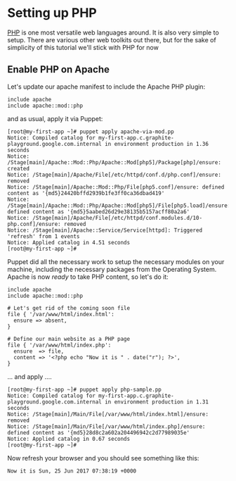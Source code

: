 # Setting up PHP

[PHP][] is one most versatile web languages around. It is also very simple to
setup. There are various other web toolkits out there, but for the sake of
simplicity of this tutorial we'll stick with PHP for now

## Enable PHP on Apache

Let's update our apache manifest to include the Apache PHP plugin:

```puppet
include apache
include apache::mod::php
```

and as usual, apply it via Puppet:

```
[root@my-first-app ~]# puppet apply apache-via-mod.pp
Notice: Compiled catalog for my-first-app.c.graphite-playground.google.com.internal in environment production in 1.36 seconds
Notice: /Stage[main]/Apache::Mod::Php/Apache::Mod[php5]/Package[php]/ensure: created
Notice: /Stage[main]/Apache/File[/etc/httpd/conf.d/php.conf]/ensure: removed
Notice: /Stage[main]/Apache::Mod::Php/File[php5.conf]/ensure: defined content as '{md5}24420bffd2939b1fe3ff0ca36dbad419'
Notice: /Stage[main]/Apache::Mod::Php/Apache::Mod[php5]/File[php5.load]/ensure: defined content as '{md5}5aabed26d29e38135b5157acff80a2a6'
Notice: /Stage[main]/Apache/File[/etc/httpd/conf.modules.d/10-php.conf]/ensure: removed
Notice: /Stage[main]/Apache::Service/Service[httpd]: Triggered 'refresh' from 1 events
Notice: Applied catalog in 4.51 seconds
[root@my-first-app ~]# 
```

Puppet did all the necessary work to setup the necessary modules on your
machine, including the necessary packages from the Operating System. Apache is
now *ready* to take PHP content, so let's do it:

```puppet
include apache
include apache::mod::php

# Let's get rid of the coming soon file
file { '/var/www/html/index.html':
  ensure => absent,
}

# Define our main website as a PHP page
file { '/var/www/html/index.php':
  ensure  => file,
  content => '<?php echo "Now it is " . date("r"); ?>',
}
```

... and apply ....

```
[root@my-first-app ~]# puppet apply php-sample.pp 
Notice: Compiled catalog for my-first-app.c.graphite-playground.google.com.internal in environment production in 1.31 seconds
Notice: /Stage[main]/Main/File[/var/www/html/index.html]/ensure: removed
Notice: /Stage[main]/Main/File[/var/www/html/index.php]/ensure: defined content as '{md5}28d8c2a602a204496942c2d77989035e'
Notice: Applied catalog in 0.67 seconds
[root@my-first-app ~]#
```

Now refresh your browser and you should see something like this:

```
Now it is Sun, 25 Jun 2017 07:38:19 +0000
```


[PHP]: https://www.php.net
